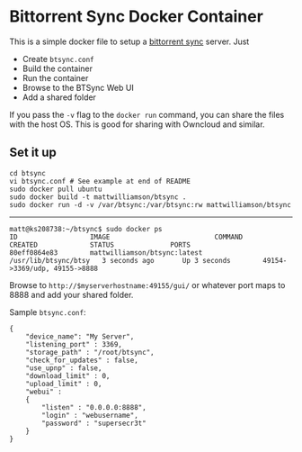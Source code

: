 # Bittorrent Sync Docker Container

This is a simple docker file to setup a [bittorrent sync](http://labs.bittorrent.com/experiments/sync.html) server. Just

 * Create `btsync.conf`
 * Build the container
 * Run the container
 * Browse to the BTSync Web UI
 * Add a shared folder

If you pass the `-v` flag to the `docker run` command, you can share the files with the host OS. This is good for sharing with Owncloud and similar.

## Set it up

    cd btsync
    vi btsync.conf # See example at end of README
    sudo docker pull ubuntu
    sudo docker build -t mattwilliamson/btsync .
    sudo docker run -d -v /var/btsync:/var/btsync:rw mattwilliamson/btsync

----

    matt@ks208738:~/btsync$ sudo docker ps
    ID                  IMAGE                          COMMAND                CREATED             STATUS              PORTS
    80eff0864e83        mattwilliamson/btsync:latest   /usr/lib/btsync/btsy   3 seconds ago       Up 3 seconds        49154->3369/udp, 49155->8888 

Browse to `http://$myserverhostname:49155/gui/` or whatever port maps to 8888 and add your shared folder.

Sample `btsync.conf`:

    {
        "device_name": "My Server",
        "listening_port" : 3369, 
        "storage_path" : "/root/btsync",
        "check_for_updates" : false, 
        "use_upnp" : false,
        "download_limit" : 0, 
        "upload_limit" : 0, 
        "webui" :
        {
            "listen" : "0.0.0.0:8888",
            "login" : "webusername",
            "password" : "supersecr3t"
        } 
    }


